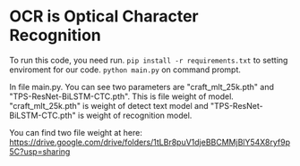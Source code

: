 # OCR is Optical Character Recognition
To run this code, you need run.
`pip install -r requirements.txt` to setting enviroment for our code.
`python main.py` on command prompt.

In file main.py. You can see two parameters are "craft_mlt_25k.pth" and "TPS-ResNet-BiLSTM-CTC.pth". This is file weight of model. "craft_mlt_25k.pth" is weight of detect text model and "TPS-ResNet-BiLSTM-CTC.pth" is weight of recognition model.

You can find two file weight at here: 
https://drive.google.com/drive/folders/1tLBr8puV1djeBBCMMjBlY54X8ryf9p5C?usp=sharing
